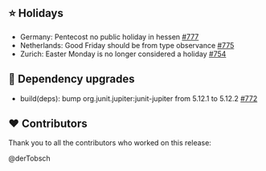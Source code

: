 ## ⭐ Holidays

- Germany: Pentecost no public holiday in hessen [#777](https://github.com/focus-shift/jollyday/issues/777)
- Netherlands: Good Friday should be from type observance [#775](https://github.com/focus-shift/jollyday/issues/775)
- Zurich: Easter Monday is no longer considered a holiday [#754](https://github.com/focus-shift/jollyday/issues/754)

## 🔨 Dependency upgrades

- build(deps): bump org.junit.jupiter:junit-jupiter from 5.12.1 to 5.12.2 [#772](https://github.com/focus-shift/jollyday/pull/772)

## ❤️ Contributors

Thank you to all the contributors who worked on this release:

@derTobsch
